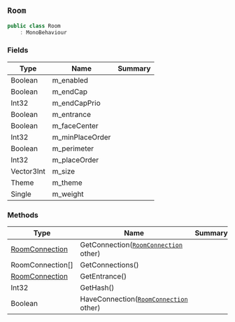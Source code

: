 ## `Room`

```csharp
public class Room
    : MonoBehaviour

```

### Fields

| Type | Name | Summary | 
| --- | --- | --- | 
| Boolean | m_enabled |  | 
| Boolean | m_endCap |  | 
| Int32 | m_endCapPrio |  | 
| Boolean | m_entrance |  | 
| Boolean | m_faceCenter |  | 
| Int32 | m_minPlaceOrder |  | 
| Boolean | m_perimeter |  | 
| Int32 | m_placeOrder |  | 
| Vector3Int | m_size |  | 
| Theme | m_theme |  | 
| Single | m_weight |  | 


### Methods

| Type | Name | Summary | 
| --- | --- | --- | 
| [RoomConnection](./RoomConnection.md) | GetConnection([`RoomConnection`](./RoomConnection.md) other) |  | 
| RoomConnection[] | GetConnections() |  | 
| [RoomConnection](./RoomConnection.md) | GetEntrance() |  | 
| Int32 | GetHash() |  | 
| Boolean | HaveConnection([`RoomConnection`](./RoomConnection.md) other) |  | 


